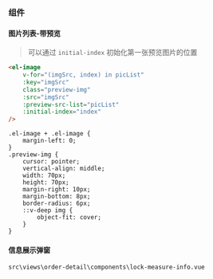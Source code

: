 ### 组件

#### 图片列表-带预览

> 可以通过 `initial-index` 初始化第一张预览图片的位置

```html
<el-image
    v-for="(imgSrc, index) in picList"
    :key="imgSrc"
    class="preview-img"
    :src="imgSrc"
    :preview-src-list="picList"
    :initial-index="index"
/>
```

```less
.el-image + .el-image {
    margin-left: 0;
}
.preview-img {
    cursor: pointer;
    vertical-align: middle;
    width: 70px;
    height: 70px;
    margin-right: 10px;
    margin-bottom: 8px;
    border-radius: 6px;
    ::v-deep img {
        object-fit: cover;
    }
}
```

#### 信息展示弹窗

```
src\views\order-detail\components\lock-measure-info.vue
```

